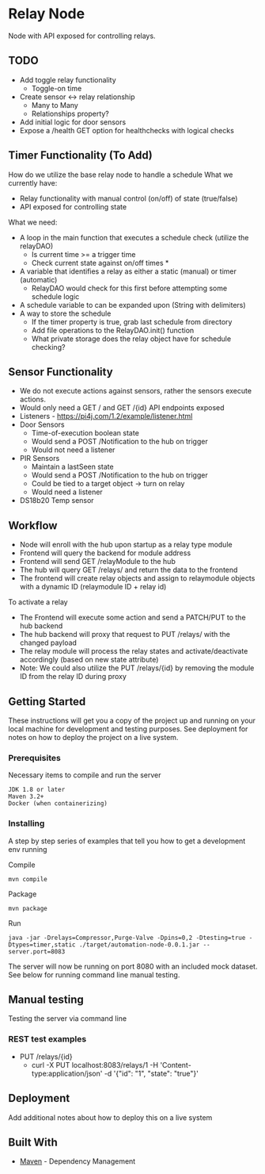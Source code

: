 # Relay Node

Node with API exposed for controlling relays.

## TODO
* Add toggle relay functionality
    * Toggle-on time
* Create sensor <-> relay relationship
    * Many to Many
    * Relationships property?
* Add initial logic for door sensors
* Expose a /health GET option for healthchecks with logical checks

## Timer Functionality (To Add)
How do we utilize the base relay node to handle a schedule
What we currently have:
* Relay functionality with manual control (on/off) of state (true/false)
* API exposed for controlling state

What we need:
* A loop in the main function that executes a schedule check (utilize the relayDAO)
    * Is current time >= a trigger time
    * Check current state against on/off times
        * 
* A variable that identifies a relay as either a static (manual) or timer (automatic)
    * RelayDAO would check for this first before attempting some schedule logic
* A schedule variable to can be expanded upon (String with delimiters)
* A way to store the schedule
    * If the timer property is true, grab last schedule from directory
    * Add file operations to the RelayDAO.init() function
    * What private storage does the relay object have for schedule checking?

## Sensor Functionality
* We do not execute actions against sensors, rather the sensors execute actions.
* Would only need a GET / and GET /{id} API endpoints exposed
* Listeners - https://pi4j.com/1.2/example/listener.html
* Door Sensors
    * Time-of-execution boolean state
    * Would send a POST /Notification to the hub on trigger
    * Would not need a listener
* PIR Sensors
    * Maintain a lastSeen state
    * Would send a POST /Notification to the hub on trigger
    * Could be tied to a target object -> turn on relay
    * Would need a listener
* DS18b20 Temp sensor


## Workflow
* Node will enroll with the hub upon startup as a relay type module
* Frontend will query the backend for module address
* Frontend will send GET /relayModule to the hub
* The hub will query GET /relays/ and return the data to the frontend
* The frontend will create relay objects and assign to relaymodule objects with a dynamic ID (relaymodule ID + relay id)

To activate a relay
* The Frontend will execute some action and send a PATCH/PUT to the hub backend
* The hub backend will proxy that request to PUT /relays/ with the changed payload
* The relay module will process the relay states and activate/deactivate accordingly (based on new state attribute)
* Note: We could also utilize the PUT /relays/{id} by removing the module ID from the relay ID during proxy


## Getting Started

These instructions will get you a copy of the project up and running on your local machine for development and testing purposes. See deployment for notes on how to deploy the project on a live system.

### Prerequisites

Necessary items to compile and run the server

```
JDK 1.8 or later
Maven 3.2+
Docker (when containerizing)
```

### Installing

A step by step series of examples that tell you how to get a development env running

Compile

```
mvn compile
```

Package

```
mvn package
```

Run

```
java -jar -Drelays=Compressor,Purge-Valve -Dpins=0,2 -Dtesting=true -Dtypes=timer,static ./target/automation-node-0.0.1.jar --server.port=8083
```

The server will now be running on port 8080 with an included mock dataset.
See below for running command line manual testing.

## Manual testing

Testing the server via command line

### REST test examples

* PUT /relays/{id}
    * curl -X PUT localhost:8083/relays/1 -H 'Content-type:application/json' -d '{"id": "1", "state": "true"}'


## Deployment

Add additional notes about how to deploy this on a live system

## Built With
* [Maven](https://maven.apache.org/) - Dependency Management
